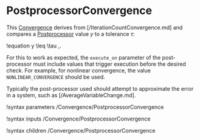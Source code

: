 # PostprocessorConvergence

This [Convergence](Convergence/index.md) derives from [/IterationCountConvergence.md]
and compares a [Postprocessor](Postprocessors/index.md) value $y$ to a tolerance $\tau$:

!equation
y \leq \tau \,.

For this to work as expected, the `execute_on` parameter of the post-processor
must include values that trigger execution before the desired check. For example, for nonlinear
convergence, the value `NONLINEAR_CONVERGENCE` should be used.

Typically the post-processor used should attempt to approximate the error in a system,
such as [/AverageVariableChange.md].

!syntax parameters /Convergence/PostprocessorConvergence

!syntax inputs /Convergence/PostprocessorConvergence

!syntax children /Convergence/PostprocessorConvergence
